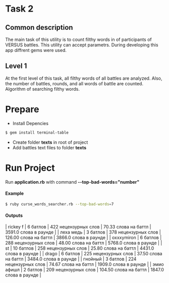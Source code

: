 # Task 2
## Common description
The main task of this utility is to count 
filthy words in of participants of VERSUS battles. This utility can accept parametrs. During developing this app diffrent gems were used.
## Level 1
At the first level of this task, all filthy words of all battles are analyzed. Also, the number of battles, rounds, and all words of battle are counted. Algorithm of searching filthy words.

# Prepare

  - Install Depencies
  ```sh
$ gem install terminal-table
```
  - Create folder **texts** in root of project 
  - Add battles text files to folder **texts**
 
# Run Project

Run **application.rb** with command **--top-bad-words="number"**

#### Example

  ```sh
$ ruby curse_words_searcher.rb --top-bad-words=7
```
#### Outputs

| rickey f   | 6 батлов  | 422 нецензурных слов | 70.33 слова на баттл  | 3591.0 слова в раунде |
| леха медь  | 3 батлов  | 378 нецензурных слов | 126.00 слова на баттл | 3866.0 слова в раунде |
| oxxxymiron | 6 батлов  | 288 нецензурных слов | 48.00 слова на баттл  | 5768.0 слова в раунде |
| st         | 10 батлов | 258 нецензурных слов | 25.80 слова на баттл  | 4431.0 слова в раунде |
| drago      | 6 батлов  | 225 нецензурных слов | 37.50 слова на баттл  | 3484.0 слова в раунде |
| гнойный    | 3 батлов  | 224 нецензурных слов | 74.67 слова на баттл  | 1909.0 слова в раунде |
| эмио афишл | 2 батлов  | 209 нецензурных слов | 104.50 слова на баттл | 1847.0 слова в раунде |
